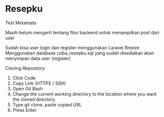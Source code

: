 # Resepku
Test Metamata

Masih belum mengerti tentang fitur backend untuk menampilkan post dari user

Sudah bisa user login dan register menggunakan Laravel Breeze
Menggunakan database coba_resepku.sql yang sudah disediakan akan menyimpan data user (register)

Cloning Repository 
1. Click Code
2. Copy Link (HTTPS / SSH)
3. Open Git Bash
4. Change the current working directory to the location where you want the cloned directory.
5. Type git clone, paste copied URL
6. Press Enter
